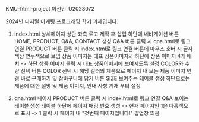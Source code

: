 KMU-html-project 이선민_U2023072

2024년 디지털 마케팅 프로그래밍 학기 과제입니다.

1. index.html 상세페이지
상단 좌측 로고 제작 후 삽입
하단에 네비게이션 버튼 HOME, PRODUCT, Q&A, CONTACT 생성
Q&A 버튼 클릭 시 qna.html로 링크 연결
PRODUCT 버튼 클릭 시 index.html로 링크 연결
버튼에 마우스 호버 시 글자 색상 연두색으로 보임
상품 이미지는 대표 상품이미지와 하단에 상품 이미지 4개 배치 -> 하단 상품 이미지 클릭 시 대표 상품이미지에 보여지도록 설정
COLOR와 수량 선택 버튼
COLOR 선택 시 해당 컬러의 제품으로 페이지 내 모든 제품 이미지 변경
바로 구매하기 및 장바구니에 담기 버튼
SIZE 보여주는 테이블 생성
하단으로는 제품에 대한 설명 및 제품 이미지, 안내 사항 기재
푸터 설정

3. qna.html 페이지
PRODUCT 버튼 클릭 시 index.html로 링크 연결
Q&A 보이는 테이블 생성
테이블 하단에 페이지 매김 번호 생성 -> 현재 페이지인 1은 다홍색으로 표시 -> 1 클릭 시 페이지 내 "첫번째 페이지입니다!" 팝업창 띄움
